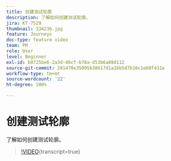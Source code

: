 ```yaml
---
title: 创建测试轮廓
description: 了解如何创建测试轮廓。
jira: KT-7529
thumbnail: 334236.jpg
feature: Journeys
doc-type: feature video
team: PM
role: User
level: Beginner
exl-id: b0725be6-2a3d-46cf-b78a-d53b6a88d112
source-git-commit: 201470e35095b38617d1a1bb5d7b16c1e60f431e
workflow-type: tm+mt
source-wordcount: '22'
ht-degree: 100%

---
```


# 创建测试轮廓

了解如何创建测试轮廓。

>[!VIDEO](https://video.tv.adobe.com/v/3416329?quality=12&learn=on&captions=chi_hans){transcript=true}
